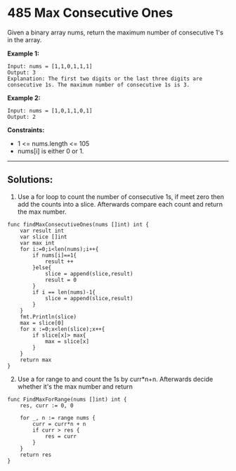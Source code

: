 # 485 Max Consecutive Ones

Given a binary array nums, return the maximum number of consecutive 1's in the array.

**Example 1:**

```
Input: nums = [1,1,0,1,1,1]
Output: 3
Explanation: The first two digits or the last three digits are consecutive 1s. The maximum number of consecutive 1s is 3.
```

**Example 2:**

```
Input: nums = [1,0,1,1,0,1]
Output: 2
```

**Constraints:**

- 1 <= nums.length <= 105
- nums[i] is either 0 or 1.

<hr/>

## Solutions:

1. Use a for loop to count the number of consecutive 1s, if meet zero then add the counts into a slice. Afterwards compare each count and return the max number.

```
func findMaxConsecutiveOnes(nums []int) int {
    var result int
    var slice []int
    var max int
    for i:=0;i<len(nums);i++{
        if nums[i]==1{
            result ++
        }else{
            slice = append(slice,result)
            result = 0
        }
        if i == len(nums)-1{
            slice = append(slice,result)
        }
    }
    fmt.Println(slice)
    max = slice[0]
    for x :=0;x<len(slice);x++{
        if slice[x]> max{
            max = slice[x]
        }
    }
    return max
}
```

2. Use a for range to and count the 1s by curr\*n+n. Afterwards decide whether it's the max number and return

```
func FindMaxForRange(nums []int) int {
	res, curr := 0, 0

	for _, n := range nums {
		curr = curr*n + n
		if curr > res {
			res = curr
		}
	}
	return res
}
```
